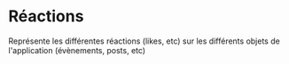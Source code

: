 Réactions
=========

Représente les différentes réactions (likes, etc) sur les différents objets de l'application (évènements, posts, etc)
